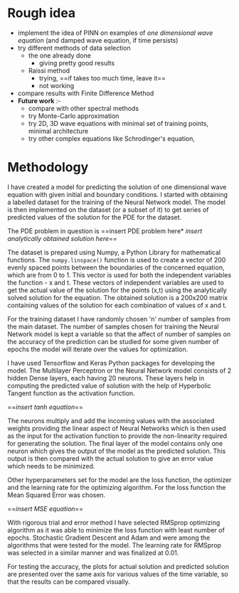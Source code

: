 # Rough idea
* implement the idea of PINN on examples of *one dimensional wave equation* (and damped wave equation, if time persists)
*  try different methods of data selection
	* the one already done
		* giving pretty good results
	* Raissi method
		* trying, ==if takes too much time, leave it==
		* not working
* compare results with Finite Difference Method
* **Future work** :-
	* compare with other spectral methods
	* try Monte-Carlo approximation
	* try 2D, 3D wave equations with minimal set of training points, minimal architecture
	* try other complex equations like Schrodinger's equation, 

# Methodology
I have created a model for predicting the solution of one dimensional wave equation with given initial and boundary conditions. I started with obtaining a labelled dataset for the training of the Neural Network model. The model is then implemented on the dataset (or a subset of it) to get series of predicted values of the solution for the PDE for the dataset. 

The PDE problem in question is 
	==insert PDE problem here* 
	*insert analytically obtained solution here*==

The dataset is prepared using Numpy, a Python Library for mathematical functions. The ```numpy.linspace()``` function is used to create a vector of 200 evenly spaced points between the boundaries of the concerned equation, which are from 0 to 1. This vector is used for both the independent variables the function - x and t. These vectors of independent variables are used to get the actual value of the solution for the points (x,t) using the analytically solved solution for the equation. The obtained solution is a 200x200 matrix containing values of the solution for each combination of values of x and t. 

For the training dataset I have randomly chosen 'n' number of samples from the main dataset. The number of samples chosen for training the Neural Network model is kept a variable so that the affect of number of samples on the accuracy of the prediction can be studied for some given number of epochs the model will iterate over the values for optimization. 

I have used Tensorflow and Keras Python packages for developing the model. The Multilayer Perceptron or the Neural Network model consists of 2 hidden Dense layers, each having 20 neurons. These layers help in computing the predicted value of solution with the help of Hyperbolic Tangent function as the activation function. 

==*insert tanh equation*==

The neurons multiply and add the incoming values with the associated weights providing the linear aspect of Neural Networks which is then used as the input for the activation function to provide the non-linearity required for generating the solution. The final layer of the model contains only one neuron which gives the output of the model as the predicted solution. This output is then compared with the actual solution to give an error value which needs to be minimized.

Other hyperparameters set for the model are the loss function, the optimizer and the learning rate for the optimizing algorithm. For the loss function the Mean Squared Error was chosen.

==*insert MSE equation*==

With rigorous trial and error method I have selected RMSprop optimizing algorithm as it was able to minimize the loss function with least number of epochs. Stochastic Gradient Descent and Adam and were among the algorithms that were tested for the model. The learning rate for RMSprop was selected in a similar manner and was finalized at 0.01.

For testing the accuracy, the plots for actual solution and predicted solution are presented over the same axis for various values of the time variable, so that the results can be compared visually. 

